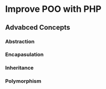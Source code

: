 # Improve POO with PHP

## Advabced Concepts 

### Abstraction
### Encapasulation
### Inheritance
### Polymorphism